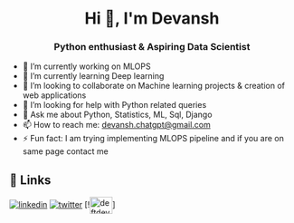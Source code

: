 <h1 align="center">Hi 👋, I'm Devansh</h1>
<h3 align="center">Python enthusiast & Aspiring Data Scientist</h3>

- 🔭 I’m currently working on MLOPS
- 🌱 I’m currently learning Deep learning
- 👯 I’m looking to collaborate on Machine learning projects & creation of web applications
- 🤔 I’m looking for help with Python related queries 
- 💬 Ask me about Python, Statistics, ML, Sql, Django
- 📫 How to reach me: devansh.chatgpt@gmail.com
- ⚡ Fun fact: I am trying implementing MLOPS pipeline and if you are on same page contact me

## 🔗 Links
[![linkedin](https://img.shields.io/badge/linkedin-0A66C2?style=for-the-badge&logo=linkedin&logoColor=white)](https://www.linkedin.com/in/devansh-gupta-145077189/)
[![twitter](https://img.shields.io/badge/twitter-1DA1F2?style=for-the-badge&logo=twitter&logoColor=white)](https://twitter.com/Devansh44059208)
[!<a href="https://www.hackerrank.com/devanshgupta7921?hr_r=1" target="blank"><img align="center" src="https://raw.githubusercontent.com/rahuldkjain/github-profile-readme-generator/master/src/images/icons/Social/hackerrank.svg" alt="deftdev" height="30" width="40" /></a>]
